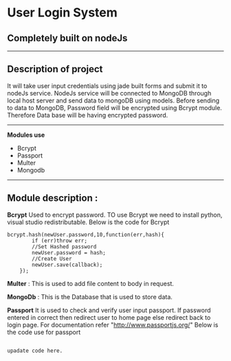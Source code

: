 # User Login System

## Completely built on nodeJs
---

## Description of project

It will take user input credentials using jade built forms and submit it to nodeJs service.
NodeJs service will be connected to MongoDB through local host server and send data to mongoDB using models.
Before sending to data to MongoDB, Password field will be encrypted using Bcrypt module. Therefore Data base will be having encrypted password.

---

**Modules use**  
* Bcrypt
* Passport
* Multer
* Mongodb

---

## Module description :

**Bcrypt**
Used to encrypt password. TO use Bcrypt we need to install python, visual studio redistributable. Below is the code for Bcrypt

```
bcrypt.hash(newUser.password,10,function(err,hash){
        if (err)throw err;
        //Set Hashed password
        newUser.password = hash;
        //Create User
        newUser.save(callback);
    });    
```

**Multer** : This is used to add file content to body in request.

**MongoDb** : This is the Database that is used to store data.

**Passport**
It is used to check and verify user input passport.
If password entered in correct then redirect user to home page else redirect back to login page.
For documentation refer "http://www.passportjs.org/"
Below is the code use for passport
```

upadate code here.

```
